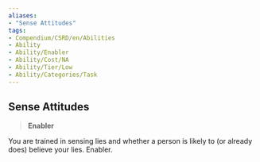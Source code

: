```yaml
---
aliases:
- "Sense Attitudes"
tags:
- Compendium/CSRD/en/Abilities
- Ability
- Ability/Enabler
- Ability/Cost/NA
- Ability/Tier/Low
- Ability/Categories/Task
---
```


  
## Sense Attitudes  
>**Enabler**
  
You are trained in sensing lies and whether a person is likely to (or already does) believe your lies. Enabler.
